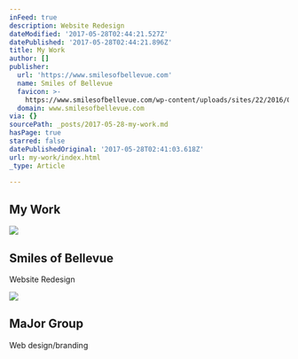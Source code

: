 ```yaml
---
inFeed: true
description: Website Redesign
dateModified: '2017-05-28T02:44:21.527Z'
datePublished: '2017-05-28T02:44:21.896Z'
title: My Work
author: []
publisher:
  url: 'https://www.smilesofbellevue.com'
  name: Smiles of Bellevue
  favicon: >-
    https://www.smilesofbellevue.com/wp-content/uploads/sites/22/2016/08/the7-new-fav1.gif
  domain: www.smilesofbellevue.com
via: {}
sourcePath: _posts/2017-05-28-my-work.md
hasPage: true
starred: false
datePublishedOriginal: '2017-05-28T02:41:03.618Z'
url: my-work/index.html
_type: Article

---
```

## My Work

<article style=""><img src="https://imgflo.herokuapp.com/graph/2b2431f8e7ba7b0/a1912163ebb878eb9fbc9947fe99f015/noop.jpg?input=https%3A%2F%2Fwww.smilesofbellevue.com%2Fwp-content%2Fuploads%2F2016%2F04%2Fsmiles-of-bellevue-team-photo-1024x691-1024x691.jpg" /><h1>Smiles of Bellevue</h1><p>Website Redesign</p></article>

<article style=""><img src="http://majorgroup.biz/wp-content/uploads/2014/03/pexels-photo-95916-1024x683.jpeg" /><h1>MaJor Group</h1><p>Web design/branding</p></article>